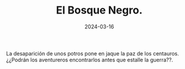 ﻿---
title: El Bosque Negro.
summary:  Oneshot trepidante para pasar una tarde con tus jugadores.

authors:
- Miguel Rodríguez.
date: 2024-03-16
type: post
categories:
- Comunidad
tags:
- Oneshot
- Exploración
- Bosque
- Selva
minlevels: "2"
maxlevels: "4"
prices: gratis
session: "1"
mincharacters: "4"
maxcharacters: "6"
eval: no oficial
cover: "el-bosque-negro.jpg"
download: "el-bosque-negro.pdf"
moreinfo:
license: "OGL"
draft: false

---

La desaparición de unos potros pone en jaque la paz de los centauros. ¿¿Podrán los aventureros encontrarlos antes que estalle la guerra??.

